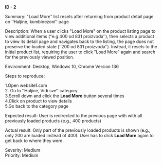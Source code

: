 

**ID \- 2**

Summary: "Load More" list resets after returning from product detail page on ‘’Haljine, kombinezoni’’ page

Description: When a user clicks "Load More" on the product listing page to view additional items (‘’e.g 400 od 831 proizvoda’’), then selects a product to view its detail page and navigates back to the listing, the page does not preserve the loaded state (‘’200 od 831 proizvoda’’). Instead, it resets to the initial product list, requiring the user to click "Load More" again and search for the previously viewed position. 

Environment: Desktop, Windows 10, Chrome Version 136 

Steps to reproduce:

1.Open website1.com  
2\. Go to ‘’Haljine, Vidi sve’’ category  
3.Scroll down and click the **Load More** button several times  
4.Click on product to view details  
5.Go back to the category page 

Expected result: User is redirected to the previous page with with all previously loaded products (e.g., 400 products)  

Actual result: Only part of the previously loaded products is shown (e.g., only 200 are loaded instead of 400). User has to click **Load More** again to get back to where they were.

Severity: Medium  
Priority: Medium  
